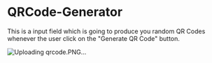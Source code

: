 # QRCode-Generator
This is a input field which is going to produce you random QR Codes whenever the user click on the "Generate QR Code" button.

![Uploading qrcode.PNG…]()
